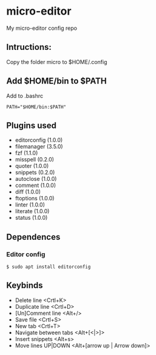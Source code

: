 # micro-editor
My micro-editor config repo

## Intructions:

Copy the folder micro to $HOME/.config

## Add $HOME/bin to $PATH
Add to .bashrc

```
PATH="$HOME/bin:$PATH"
```

## Plugins used

  * editorconfig (1.0.0)
  * filemanager (3.5.0)
  * fzf (1.1.0)
  * misspell (0.2.0)
  * quoter (1.0.0)
  * snippets (0.2.0)
  * autoclose (1.0.0)
  * comment (1.0.0)
  * diff (1.0.0)
  * ftoptions (1.0.0)
  * linter (1.0.0)
  * literate (1.0.0)
  * status (1.0.0)

## Dependences

### Editor config

```
$ sudo apt install editorconfig
```

## Keybinds

  * Delete line <Crtl+K>
  * Duplicate line <Crtl+D>
  * [Un]Comment line <Alt+/>
  * Save file <Crtl+S>
  * New tab <Crtl+T>
  * Navigate between tabs <Alt+[<|>]>
  * Insert snippets <Alt+s>
  * Move lines UP|DOWN <Alt+[arrow up | Arrow down]>
